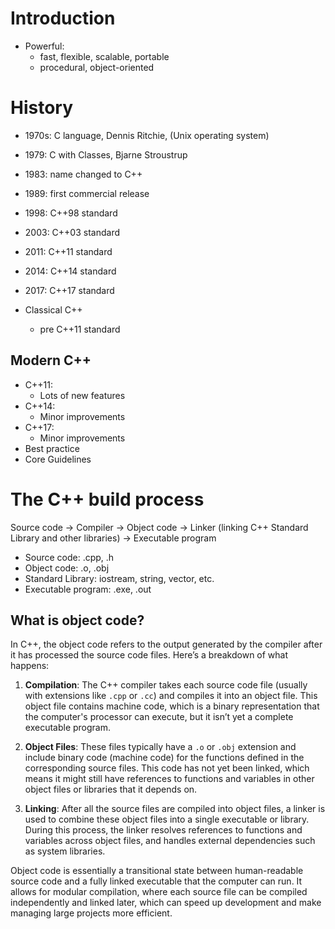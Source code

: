 # Introduction

- Powerful:
  - fast, flexible, scalable, portable
  - procedural, object-oriented

# History

- 1970s: C language, Dennis Ritchie, (Unix operating system)
- 1979: C with Classes, Bjarne Stroustrup
- 1983: name changed to C++
- 1989: first commercial release
- 1998: C++98 standard
- 2003: C++03 standard
- 2011: C++11 standard
- 2014: C++14 standard
- 2017: C++17 standard

- Classical C++
  - pre C++11 standard

## Modern C++

- C++11:
  - Lots of new features
- C++14:
  - Minor improvements
- C++17:
  - Minor improvements
- Best practice
- Core Guidelines

# The C++ build process

Source code -> Compiler -> Object code -> Linker (linking C++ Standard Library and other libraries) -> Executable program

- Source code: .cpp, .h
- Object code: .o, .obj
- Standard Library: iostream, string, vector, etc.
- Executable program: .exe, .out

## What is object code?

In C++, the object code refers to the output generated by the compiler after it has processed the source code files. Here’s a breakdown of what happens:

1. **Compilation**: The C++ compiler takes each source code file (usually with extensions like `.cpp` or `.cc`) and compiles it into an object file. This object file contains machine code, which is a binary representation that the computer's processor can execute, but it isn’t yet a complete executable program.

2. **Object Files**: These files typically have a `.o` or `.obj` extension and include binary code (machine code) for the functions defined in the corresponding source files. This code has not yet been linked, which means it might still have references to functions and variables in other object files or libraries that it depends on.

3. **Linking**: After all the source files are compiled into object files, a linker is used to combine these object files into a single executable or library. During this process, the linker resolves references to functions and variables across object files, and handles external dependencies such as system libraries.

Object code is essentially a transitional state between human-readable source code and a fully linked executable that the computer can run. It allows for modular compilation, where each source file can be compiled independently and linked later, which can speed up development and make managing large projects more efficient.
